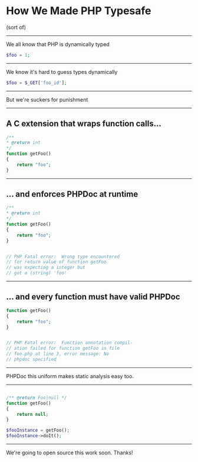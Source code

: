 # How We Made PHP Typesafe

(sort of)

---

We all know that PHP is dynamically typed

```php
$foo = 1;
```

---

We know it's hard to guess types dynamically

```php
$foo = $_GET['foo_id'];
```

---

But we're suckers for punishment

---

## A C extension that wraps function calls...

```php
/**
* @return int
*/
function getFoo()
{
	return "foo";
}

```

---

## ... and enforces PHPDoc at runtime

```php
/**
* @return int
*/
function getFoo()
{
	return "foo";
}


// PHP Fatal error:  Wrong type encountered
// for return value of function getFoo
// was expecting a integer but
// got a (string) 'foo'

```


---

## ... and every function must have valid PHPDoc

```php
function getFoo()
{
	return "foo";
}


// PHP Fatal error:  Function annotation compil-
// ation failed for function getFoo in file
// foo.php at line 3, error message: No
// phpdoc specified
```

---

PHPDoc this uniform makes static analysis easy too.

---

```php

/** @return Foo|null */
function getFoo()
{
	return null;
}

$fooInstance = getFoo();
$fooInstance->doIt();

```

---

We're going to open source this work soon. Thanks!
